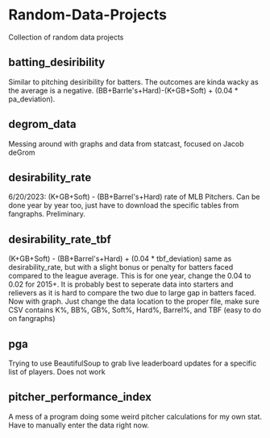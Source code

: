 # Random-Data-Projects
Collection of random data projects

## batting_desiribility
Similar to pitching desiribility for batters. The outcomes are kinda wacky as the average is a negative. (BB+Barrle's+Hard)-(K+GB+Soft) + (0.04 * pa_deviation).

## degrom_data
Messing around with graphs and data from statcast, focused on Jacob deGrom

## desirability_rate
6/20/2023: (K+GB+Soft) - (BB+Barrel's+Hard) rate of MLB Pitchers. Can be done year by year too, just have to download the specific tables from fangraphs. Preliminary.

## desirability_rate_tbf
(K+GB+Soft) - (BB+Barrel's+Hard) + (0.04 * tbf_deviation) same as desirability_rate, but with a slight bonus or penalty for batters faced compared to the league average. This is for one year, change the 0.04 to 0.02 for 2015+. It is probably best to seperate data into starters and relievers as it is hard to compare the two due to large gap in batters faced. Now with graph. Just change the data location to the proper file, make sure CSV contains K%, BB%, GB%, Soft%, Hard%, Barrel%, and TBF (easy to do on fangraphs)

## pga
Trying to use BeautifulSoup to grab live leaderboard updates for a specific list of players. Does not work

## pitcher_performance_index
A mess of a program doing some weird pitcher calculations for my own stat. Have to manually enter the data right now.
